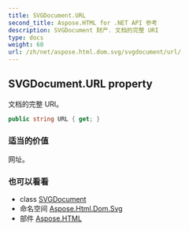 ```yaml
---
title: SVGDocument.URL
second_title: Aspose.HTML for .NET API 参考
description: SVGDocument 财产. 文档的完整 URI
type: docs
weight: 60
url: /zh/net/aspose.html.dom.svg/svgdocument/url/
---
```

## SVGDocument.URL property

文档的完整 URI。

```csharp
public string URL { get; }
```

### 适当的价值

网址。

### 也可以看看

* class [SVGDocument](../)
* 命名空间 [Aspose.Html.Dom.Svg](../../svgdocument/)
* 部件 [Aspose.HTML](../../../)


